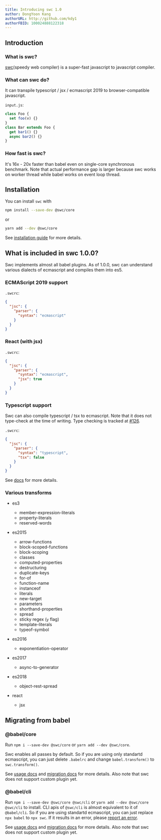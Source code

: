 ```yaml
---
title: Introducing swc 1.0
author: DongYoon Kang
authorURL: http://github.com/kdy1
authorFBID: 100024888122318
---
```


## Introduction

### What is swc?

[swc](https://github.com/swc-project/swc)(speedy web compiler) is a super-fast javascript to javascript compiler.

### What can swc do?

It can transpile typescript / jsx / ecmascript 2019 to browser-compatible javascript.

`input.js`:

```js
class Foo {
  set foo(v) {}
}
class Bar extends Foo {
  get bar1() {}
  async bar2() {}
}
```

### How fast is swc?

It's 16x - 20x faster than babel even on single-core synchronous benchmark. Note that actual performance gap is larger because swc works on worker thread while babel works on event loop thread.

## Installation

You can install `swc` with

```sh
npm install --save-dev @swc/core
```

or

```sh
yarn add --dev @swc/core
```

See [installation guide](/docs/installation) for more details.

## What is included in swc 1.0.0?

Swc implements almost all babel plugins. As of 1.0.0, swc can understand various dialects of ecmascript and compiles them into es5.

### ECMAScript 2019 support

`.swcrc`:

```json
{
  "jsc": {
    "parser": {
      "syntax": "ecmascript"
    }
  }
}
```

### React (with jsx)

`.swcrc`:

```json
{
  "jsc": {
    "parser": {
      "syntax": "ecmascript",
      "jsx": true
    }
  }
}
```

### Typescript support

Swc can also compile typescript / tsx to ecmascript. Note that it does not type-check at the time of writing. Type checking is tracked at [#126](https://github.com/swc-project/swc/issues/126).

`.swcrc`:

```json
{
  "jsc": {
    "parser": {
      "syntax": "typescript",
      "tsx": false
    }
  }
}
```

See [docs](/docs/configuring-swc) for more details.

### Various transforms

- es3

  - member-expression-literals
  - property-literals
  - reserved-words

- es2015

  - arrow-functions
  - block-scoped-functions
  - block-scoping
  - classes
  - computed-properties
  - destructuring
  - duplicate-keys
  - for-of
  - function-name
  - instanceof
  - literals
  - new-target
  - parameters
  - shorthand-properties
  - spread
  - sticky regex (`y` flag)
  - template-literals
  - typeof-symbol

- es2016

  - exponentiation-operator

- es2017

  - async-to-generator

- es2018

  - object-rest-spread

- react
  - jsx

## Migrating from babel

### @babel/core

Run `npm i --save-dev @swc/core` or `yarn add --dev @swc/core`.

Swc enables all passes by default. So if you are using only standartd ecmascript, you can just delete `.babelrc` and change `babel.transform()` to `swc.transform()`.

See [usage docs](/docs/usage-core) and [migration docs](/docs/migrating-from-babel-core) for more details.
Also note that swc does not support custom plugin yet.

### @babel/cli

Run `npm i --save-dev @swc/core @swc/cli` or `yarn add --dev @swc/core @swc/cli` to install. CLI apis of `@swc/cli` is almost equivalent to it of `@babel/cli`. So if you are using standartd ecmascript, you can just replace `npx babel` to `npx swc`. If it results in an error, please [report an error][issues].

See [usage docs](/docs/usage-cli) and [migration docs](/docs/migrating-from-babel-cli) for more details. Also note that swc does not support custom plugin yet.

[issues]: https://github.com/swc-project/swc/issues

